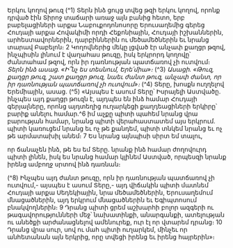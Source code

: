 
Երկու կողով թուզ
(^1) Տերն ինձ ցույց տվեց թզի երկու կողով, որոնք դրված էին Տիրոջ տաճարի առաջ այն բանից հետո, երբ
բաբելացիների արքա Նաբուքոդոնոսորը Երուսաղեմից գերեց Հուդայի արքա Հովակիմի որդի Հեքոնիային, Հուդայի
իշխաններին, արհեստավորներին, դարբիններին ու մեծամեծներին եւ նրանց տարավ Բաբելոն։ 2 Կողովներից մեկը
լցված էր անչափ քաղցր թզով, ինչպիսին լինում է վաղահաս թուզը, իսկ երկրորդ կողովը՝ ժանտահամ թզով, որն իր
դառնության պատճառով չի ուտվում։
_Տերն ինձ ասաց.
«Ի՞նչ ես տեսնում, Երե՛միա»։_
(^3) _Ասացի. «Թուզ, քաղցր թուզ,
շատ քաղցր թուզ, նաեւ ժանտ թուզ, անչափ ժանտ,
որ իր դառնության պատճառով չի ուտվում»։_
(^4) Տերը, խոսքն ուղղելով Երեմիային, ասաց. (^5) «Այսպես է ասում Տերը՝ Իսրայելի Աստվածը. ինչպես այդ քաղցր թուզն
է, այդպես են ինձ համար Հուդայի գերյալները, որոնց այդտեղից ուղարկեցի քաղդեացիների երկիրը՝ բարիք անելու
համար.^6 իմ աչքը պիտի պահեմ նրանց վրա բարության համար, նրանց պիտի վերահաստատեմ այս երկրում. պիտի
կառուցեմ նրանց եւ ոչ թե քանդեմ, պիտի տնկեմ նրանց եւ ոչ թե արմատախիլ անեմ։ 7 Ես նրանց այնպիսի սիրտ եմ տալու,


որ ճանաչեն ինձ, թե ես եմ Տերը. նրանք ինձ համար ժողովուրդ պիտի լինեն, իսկ ես նրանց համար կլինեմ Աստված,
որպեսզի նրանք իրենց ամբողջ սրտով ինձ դառնան։

(^8) Ինչպես այդ ժանտ թուզը, որն իր դառնության պատճառով չի ուտվում,- այսպես է ասում Տերը,- այդ վիճակին
պիտի մատնեմ Հուդայի արքա Սեդեկիային, նրա մեծամեծներին, Երուսաղեմում մնացածներին, այդ երկրում
մնացածներին եւ Եգիպտոսում բնակվողներին։ 9 Դրանց պիտի ցրեմ աշխարհի բոլոր ազգերի ու թագավորությունների
մեջ՝ նախատինքի, անարգանքի, ատելության ու անեծքի արժանացնելով ամենուրեք, ուր էլ որ վտարեմ դրանց։ 10 Դրանց
վրա սուր, սով ու մահ պիտի ուղարկեմ, մինչեւ որ անհետանան այն երկրից, որը տվեցի իրենց եւ իրենց հայրերին»։
